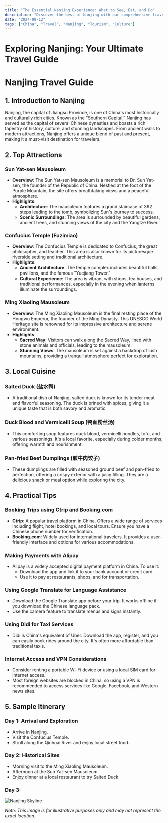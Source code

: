 ```yaml
---
title: "The Essential Nanjing Experience: What to See, Eat, and Do"
description: "Discover the best of Nanjing with our comprehensive travel guide. Explore top attractions, savor local cuisine, and get insider tips for an unforgettable Chinese adventure."
date: "2024-08-12"
tags: ["China", "Travel", "Nanjing", "Tourism", "Culture"]
---
```


# Exploring Nanjing: Your Ultimate Travel Guide

# Nanjing Travel Guide

## 1. Introduction to Nanjing
Nanjing, the capital of Jiangsu Province, is one of China's most historically and culturally rich cities. Known as the "Southern Capital," Nanjing has served as the capital of several Chinese dynasties and boasts a rich tapestry of history, culture, and stunning landscapes. From ancient walls to modern attractions, Nanjing offers a unique blend of past and present, making it a must-visit destination for travelers.

## 2. Top Attractions

### Sun Yat-sen Mausoleum
- **Overview**: The Sun Yat-sen Mausoleum is a memorial to Dr. Sun Yat-sen, the founder of the Republic of China. Nestled at the foot of the Purple Mountain, the site offers breathtaking views and a peaceful atmosphere.
- **Highlights**:
  - **Architecture**: The mausoleum features a grand staircase of 392 steps leading to the tomb, symbolizing Sun's journey to success.
  - **Scenic Surroundings**: The area is surrounded by beautiful gardens, ancient trees, and stunning views of the city and the Yangtze River.

### Confucius Temple (Fuzimiao)
- **Overview**: The Confucius Temple is dedicated to Confucius, the great philosopher, and teacher. This area is also known for its picturesque riverside setting and traditional architecture.
- **Highlights**:
  - **Ancient Architecture**: The temple complex includes beautiful halls, pavilions, and the famous "Yuejiang Tower."
  - **Cultural Experience**: The area is vibrant with shops, tea houses, and traditional performances, especially in the evening when lanterns illuminate the surroundings.

### Ming Xiaoling Mausoleum
- **Overview**: The Ming Xiaoling Mausoleum is the final resting place of the Hongwu Emperor, the founder of the Ming Dynasty. This UNESCO World Heritage site is renowned for its impressive architecture and serene environment.
- **Highlights**:
  - **Sacred Way**: Visitors can walk along the Sacred Way, lined with stone animals and officials, leading to the mausoleum.
  - **Stunning Views**: The mausoleum is set against a backdrop of lush mountains, providing a tranquil atmosphere perfect for exploration.

## 3. Local Cuisine

### Salted Duck (盐水鸭)
- A traditional dish of Nanjing, salted duck is known for its tender meat and flavorful seasoning. The duck is brined with spices, giving it a unique taste that is both savory and aromatic.

### Duck Blood and Vermicelli Soup (鸭血粉丝汤)
- This comforting soup features duck blood, vermicelli noodles, tofu, and various seasonings. It's a local favorite, especially during colder months, offering warmth and nourishment.

### Pan-fried Beef Dumplings (煎牛肉饺子)
- These dumplings are filled with seasoned ground beef and pan-fried to perfection, offering a crispy exterior with a juicy filling. They are a delicious snack or meal option while exploring the city.

## 4. Practical Tips

### Booking Trips using Ctrip and Booking.com
- **Ctrip**: A popular travel platform in China. Offers a wide range of services including flight, hotel bookings, and local tours. Ensure you have a Chinese phone number for verification.
- **Booking.com**: Widely used for international travelers. It provides a user-friendly interface and options for various accommodations.

### Making Payments with Alipay
- Alipay is a widely accepted digital payment platform in China. To use it:
  - Download the app and link it to your bank account or credit card.
  - Use it to pay at restaurants, shops, and for transportation.

### Using Google Translate for Language Assistance
- Download the Google Translate app before your trip. It works offline if you download the Chinese language pack.
- Use the camera feature to translate menus and signs instantly.

### Using Didi for Taxi Services
- Didi is China's equivalent of Uber. Download the app, register, and you can easily book rides around the city. It's often more affordable than traditional taxis.

### Internet Access and VPN Considerations
- Consider renting a portable Wi-Fi device or using a local SIM card for internet access.
- Most foreign websites are blocked in China, so using a VPN is recommended to access services like Google, Facebook, and Western news sites.

## 5. Sample Itinerary

### Day 1: Arrival and Exploration
- Arrive in Nanjing.
- Visit the Confucius Temple.
- Stroll along the Qinhuai River and enjoy local street food.

### Day 2: Historical Sites
- Morning visit to the Ming Xiaoling Mausoleum.
- Afternoon at the Sun Yat-sen Mausoleum.
- Enjoy dinner at a local restaurant to try Salted Duck.

### Day 3:

<img src="https://source.unsplash.com/1600x900/?Nanjing,cityscape" alt="Nanjing Skyline" loading="lazy">

*Note: This image is for illustrative purposes only and may not represent the exact location.*

